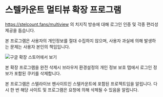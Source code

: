 # 스텔카운트 멀티뷰 확장 프로그램

https://stelcount.fans/multiview 의 치지직 방송에 대해 로그인 인증 및 각종 편리성 제공을 돕습니다.

본 프로그램은 사용자의 개인정보를 절대 수집하지 않으며, 사용자 과실에 의해 발생하는 문제는 사용자 본인의 책임입니다.

![구글 확장 스토어에서 보기]()

본 확장 프로그램을 완전 삭제시 브라우저 환경설정의 개인 정보 보호 탭에서 로그인 정보가 포함된 쿠키를 삭제합니다.

본 프로그램은 스텔라이브 팬사이트인 스텔카운트에 포함된 프로젝트임을 알립니다. 다시 한 번 해당 사이트 및 프로그램은 요청에 의해 삭제될 수 있음을 알립니다.





